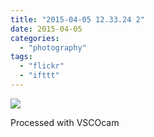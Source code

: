 ```yaml
---
title: "2015-04-05 12.33.24 2"
date: 2015-04-05
categories: 
  - "photography"
tags: 
  - "flickr"
  - "ifttt"
---
```


![](https://farm8.staticflickr.com/7694/16837939537_a1bbcc442d_b.jpg)  

Processed with VSCOcam
